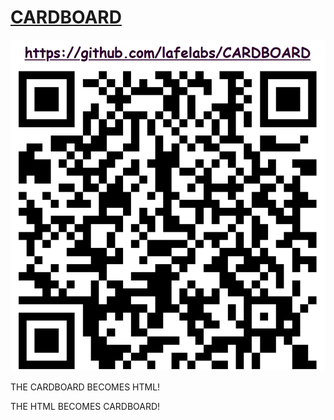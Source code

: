 # [CARDBOARD](https://github.com/lafelabs/CARDBOARD)

![](qrcode.png)

THE CARDBOARD BECOMES HTML!

THE HTML BECOMES CARDBOARD!

